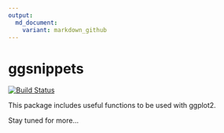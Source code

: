 ```yaml
---
output:
  md_document:
    variant: markdown_github
---
```


<!-- README.md is generated from README.Rmd. Please edit that file -->



# ggsnippets 

[![Build Status](https://travis-ci.org/johnDorian/ggsnippets.png?branch=master)](https://travis-ci.org/johnDorian/ggsnippets)

This package includes useful functions to be used with ggplot2.

Stay tuned for more...

